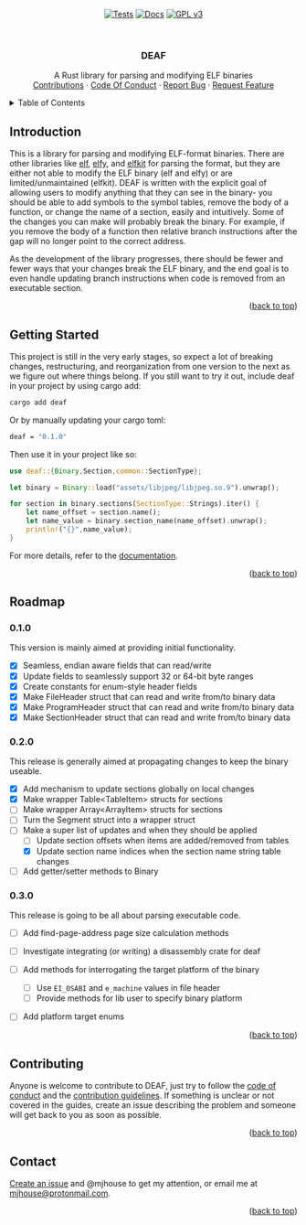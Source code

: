 <a name="readme-top"></a>

<!-- PROJECT SHIELDS -->
<div align="center">

[![Tests][tests-shield]][tests-url]
[![Docs][docs-shield]][docs-url]
[![GPL v3][license-shield]][license-url]

</div>

<!-- PROJECT LOGO -->
<br />
<div align="center">
    <h3 align="center">DEAF</h3>
    <p align="center">
        A Rust library for parsing and modifying ELF binaries
        <br />
        <a href="https://github.com/mjhouse/deaf/blob/master/CONTRIBUTING.md">Contributions</a>
        ·
        <a href="https://github.com/mjhouse/deaf/blob/master/CODE_OF_CONDUCT.md">Code Of Conduct</a>
        ·
        <a href="https://github.com/mjhouse/deaf/issues/new?labels=bug&template=bug_report.md">Report Bug</a>
        ·
        <a href="https://github.com/mjhouse/deaf/issues/new?labels=enhancement&template=feature_request.md">Request Feature</a>
    </p>
</div>

<!-- TABLE OF CONTENTS -->
<details>
    <summary>Table of Contents</summary>
    <ol>
        <li><a href="#introduction">Introduction</a></li>
        <li><a href="#getting-started">Getting Started</a></li>
        <li><a href="#roadmap">Roadmap</a></li>
        <li><a href="#contributing">Contributing</a></li>
        <li><a href="#contact">Contact</a></li>
    </ol>
</details>

## Introduction

This is a library for parsing and modifying ELF-format binaries. There are other libraries like [elf][elf-url], 
[elfy][elfy-url], and [elfkit][elfkit-url] for parsing the format, but they are either 
not able to modify the ELF binary (elf and elfy) or are limited/unmaintained (elfkit). DEAF is written with the explicit goal of
allowing users to modify anything that they can see in the binary- you should be able to add symbols to the symbol tables, remove 
the body of a function, or change the name of a section, easily and intuitively. Some of the changes you can make will probably break 
the binary. For example, if you remove the body of a function then relative branch instructions after the gap will no longer point 
to the correct address.

As the development of the library progresses, there should be fewer and fewer ways that your changes break the ELF binary, and the 
end goal is to even handle updating branch instructions when code is removed from an executable section.

<p align="right">(<a href="#readme-top">back to top</a>)</p>

## Getting Started

This project is still in the very early stages, so expect a lot of breaking changes, restructuring, and reorganization from one version 
to the next as we figure out where things belong. If you still want to try it out, include deaf in your project by using cargo add:

```bash
cargo add deaf
```

Or by manually updating your cargo toml:

```bash
deaf = "0.1.0"
```

Then use it in your project like so:

```rust
use deaf::{Binary,Section,common::SectionType};

let binary = Binary::load("assets/libjpeg/libjpeg.so.9").unwrap();

for section in binary.sections(SectionType::Strings).iter() {
    let name_offset = section.name();
    let name_value = binary.section_name(name_offset).unwrap();
    println!("{}",name_value);
}

```

For more details, refer to the [documentation][docs-url].


<p align="right">(<a href="#readme-top">back to top</a>)</p>

## Roadmap

### 0.1.0

This version is mainly aimed at providing initial functionality.

- [x] Seamless, endian aware fields that can read/write
- [x] Update fields to seamlessly support 32 or 64-bit byte ranges
- [x] Create constants for enum-style header fields
- [x] Make FileHeader struct that can read and write from/to binary data
- [x] Make ProgramHeader struct that can read and write from/to binary data
- [x] Make SectionHeader struct that can read and write from/to binary data

### 0.2.0

This release is generally aimed at propagating changes to keep the binary useable.

- [x] Add mechanism to update sections globally on local changes
- [x] Make wrapper Table\<TableItem\> structs for sections
- [ ] Make wrapper Array\<ArrayItem\> structs for sections
- [ ] Turn the Segment struct into a wrapper struct
- [ ] Make a super list of updates and when they should be applied
    - [ ] Update section offsets when items are added/removed from tables
    - [x] Update section name indices when the section name string table changes
- [ ] Add getter/setter methods to Binary

### 0.3.0

This release is going to be all about parsing executable code.

- [ ] Add find-page-address page size calculation methods
- [ ] Investigate integrating (or writing) a disassembly crate for deaf
- [ ] Add methods for interrogating the target platform of the binary
    - [ ] Use `EI_OSABI` and `e_machine` values in file header
    - [ ] Provide methods for lib user to specify binary platform
- [ ] Add platform target enums


<p align="right">(<a href="#readme-top">back to top</a>)</p>

## Contributing

Anyone is welcome to contribute to DEAF, just try to follow the [code of conduct](https://github.com/mjhouse/deaf/blob/master/CODE_OF_CONDUCT.md) 
and the [contribution guidelines](https://github.com/mjhouse/deaf/blob/master/CONTRIBUTING.md). If something is unclear
or not covered in the guides, create an issue describing the problem and someone will get back to you as soon as possible.

<p align="right">(<a href="#readme-top">back to top</a>)</p>

## Contact

[Create an issue](https://github.com/mjhouse/deaf/issues) and @mjhouse to get my attention, or email me at mjhouse@protonmail.com.

<p align="right">(<a href="#readme-top">back to top</a>)</p>

<!-- MARKDOWN LINKS & IMAGES -->
[docs-shield]: https://github.com/mjhouse/deaf/actions/workflows/docs.yaml/badge.svg?branch=documentation
[docs-url]: https://mjhouse.github.io/deaf/

[tests-shield]: https://github.com/mjhouse/deaf/actions/workflows/test.yaml/badge.svg?branch=testing
[tests-url]: https://github.com/mjhouse/deaf/actions/workflows/test.yaml

[license-shield]: https://img.shields.io/badge/License-GPLv3-blue.svg
[license-url]: https://www.gnu.org/licenses/gpl-3.0

[elf-url]: https://crates.io/crates/elf
[elfy-url]: https://crates.io/crates/elfy
[elfkit-url]: https://crates.io/crates/elfkit
